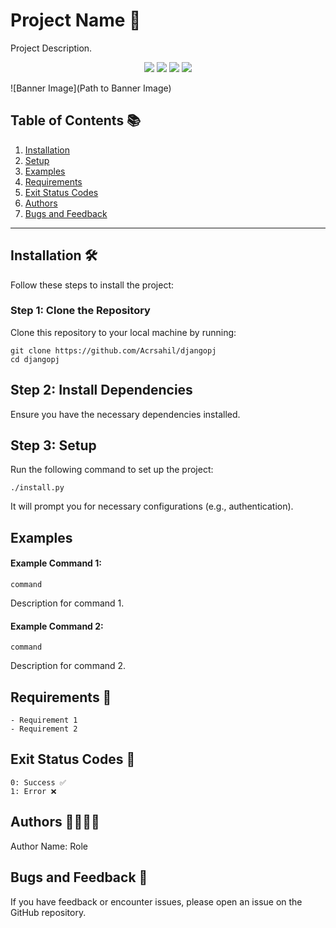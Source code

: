 # Project Name 🚀

Project Description.

<p align="center">
  <a href="https://github.com/Acrsahil/djangopj/graphs/contributors"><img src="https://img.shields.io/github/contributors/Acrsahil/djangopj?style=for-the-badge" /></a>
  <a href="https://github.com/Acrsahil/djangopj/stargazers"><img src="https://img.shields.io/github/stars/Acrsahil/djangopj?style=for-the-badge" /></a>
  <a href="https://github.com/Acrsahil/djangopj/forks"><img src="https://img.shields.io/github/stars/Acrsahil/djangopj?style=for-the-badge" /></a>
  <a href="https://github.com/Acrsahil/djangopj/blob/main/LICENSE"><img src="https://img.shields.io/github/license/Acrsahil/djangopj?style=for-the-badge&color=purple" /></a>
</p>

![Banner Image](Path to Banner Image)

## Table of Contents 📚

1. [Installation](#installation-%EF%B8%8F)
2. [Setup](#setup)
3. [Examples](#examples)
4. [Requirements](#requirements-)
5. [Exit Status Codes](#exit-status-codes-)
6. [Authors](#authors-)
7. [Bugs and Feedback](#bugs-and-feedback-)

---

## Installation 🛠

Follow these steps to install the project:

### Step 1: Clone the Repository

Clone this repository to your local machine by running:

    git clone https://github.com/Acrsahil/djangopj
    cd djangopj

## Step 2: Install Dependencies

Ensure you have the necessary dependencies installed.

## Step 3: Setup

Run the following command to set up the project:

    ./install.py

It will prompt you for necessary configurations (e.g., authentication).

## Examples

#### Example Command 1:

    command

Description for command 1.

#### Example Command 2:

    command

Description for command 2.

## Requirements 📌

    - Requirement 1
    - Requirement 2

## Exit Status Codes 🚦

    0: Success ✅
    1: Error ❌

## Authors 👨‍💻👩‍💻

Author Name: Role

## Bugs and Feedback 🐞

If you have feedback or encounter issues, please open an issue on the GitHub repository.